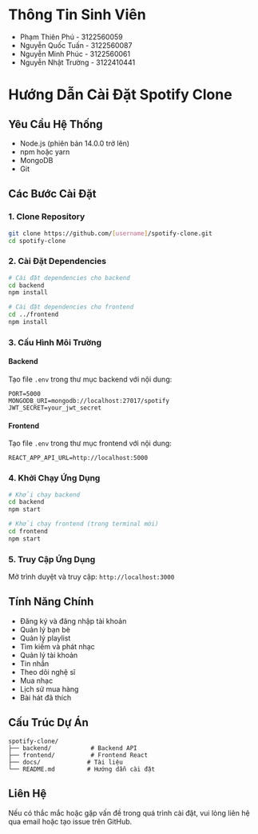 # Thông Tin Sinh Viên
- Phạm Thiên Phú - 3122560059
- Nguyễn Quốc Tuấn - 3122560087
- Nguyễn Minh Phúc - 3122560061
- Nguyễn Nhật Trường - 3122410441

# Hướng Dẫn Cài Đặt Spotify Clone

## Yêu Cầu Hệ Thống
- Node.js (phiên bản 14.0.0 trở lên)
- npm hoặc yarn
- MongoDB
- Git

## Các Bước Cài Đặt

### 1. Clone Repository
```bash
git clone https://github.com/[username]/spotify-clone.git
cd spotify-clone
```

### 2. Cài Đặt Dependencies
```bash
# Cài đặt dependencies cho backend
cd backend
npm install

# Cài đặt dependencies cho frontend
cd ../frontend
npm install
```

### 3. Cấu Hình Môi Trường
#### Backend
Tạo file `.env` trong thư mục backend với nội dung:
```
PORT=5000
MONGODB_URI=mongodb://localhost:27017/spotify
JWT_SECRET=your_jwt_secret
```

#### Frontend
Tạo file `.env` trong thư mục frontend với nội dung:
```
REACT_APP_API_URL=http://localhost:5000
```

### 4. Khởi Chạy Ứng Dụng
```bash
# Khởi chạy backend
cd backend
npm start

# Khởi chạy frontend (trong terminal mới)
cd frontend
npm start
```

### 5. Truy Cập Ứng Dụng
Mở trình duyệt và truy cập: `http://localhost:3000`

## Tính Năng Chính
- Đăng ký và đăng nhập tài khoản
- Quản lý bạn bè
- Quản lý playlist
- Tìm kiếm và phát nhạc
- Quản lý tài khoản
- Tin nhắn
- Theo dõi nghệ sĩ
- Mua nhạc
- Lịch sử mua hàng
- Bài hát đã thích

## Cấu Trúc Dự Án
```
spotify-clone/
├── backend/           # Backend API
├── frontend/          # Frontend React
├── docs/             # Tài liệu
└── README.md         # Hướng dẫn cài đặt
```

## Liên Hệ
Nếu có thắc mắc hoặc gặp vấn đề trong quá trình cài đặt, vui lòng liên hệ qua email hoặc tạo issue trên GitHub.